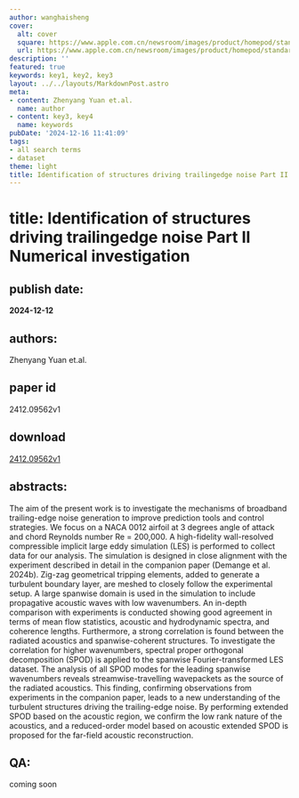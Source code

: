```yaml
---
author: wanghaisheng
cover:
  alt: cover
  square: https://www.apple.com.cn/newsroom/images/product/homepod/standard/Apple-HomePod-hero-230118_big.jpg.large_2x.jpg
  url: https://www.apple.com.cn/newsroom/images/product/homepod/standard/Apple-HomePod-hero-230118_big.jpg.large_2x.jpg
description: ''
featured: true
keywords: key1, key2, key3
layout: ../../layouts/MarkdownPost.astro
meta:
- content: Zhenyang Yuan et.al.
  name: author
- content: key3, key4
  name: keywords
pubDate: '2024-12-16 11:41:09'
tags:
- all search terms
- dataset
theme: light
title: Identification of structures driving trailingedge noise Part II Numerical investigation
---
```


# title: Identification of structures driving trailingedge noise Part II Numerical investigation 
## publish date: 
**2024-12-12** 
## authors: 
  Zhenyang Yuan et.al. 
## paper id
2412.09562v1
## download
[2412.09562v1](http://arxiv.org/abs/2412.09562v1)
## abstracts:
The aim of the present work is to investigate the mechanisms of broadband trailing-edge noise generation to improve prediction tools and control strategies. We focus on a NACA 0012 airfoil at 3 degrees angle of attack and chord Reynolds number Re = 200,000. A high-fidelity wall-resolved compressible implicit large eddy simulation (LES) is performed to collect data for our analysis. The simulation is designed in close alignment with the experiment described in detail in the companion paper (Demange et al. 2024b). Zig-zag geometrical tripping elements, added to generate a turbulent boundary layer, are meshed to closely follow the experimental setup. A large spanwise domain is used in the simulation to include propagative acoustic waves with low wavenumbers. An in-depth comparison with experiments is conducted showing good agreement in terms of mean flow statistics, acoustic and hydrodynamic spectra, and coherence lengths. Furthermore, a strong correlation is found between the radiated acoustics and spanwise-coherent structures. To investigate the correlation for higher wavenumbers, spectral proper orthogonal decomposition (SPOD) is applied to the spanwise Fourier-transformed LES dataset. The analysis of all SPOD modes for the leading spanwise wavenumbers reveals streamwise-travelling wavepackets as the source of the radiated acoustics. This finding, confirming observations from experiments in the companion paper, leads to a new understanding of the turbulent structures driving the trailing-edge noise. By performing extended SPOD based on the acoustic region, we confirm the low rank nature of the acoustics, and a reduced-order model based on acoustic extended SPOD is proposed for the far-field acoustic reconstruction.
## QA:
coming soon
